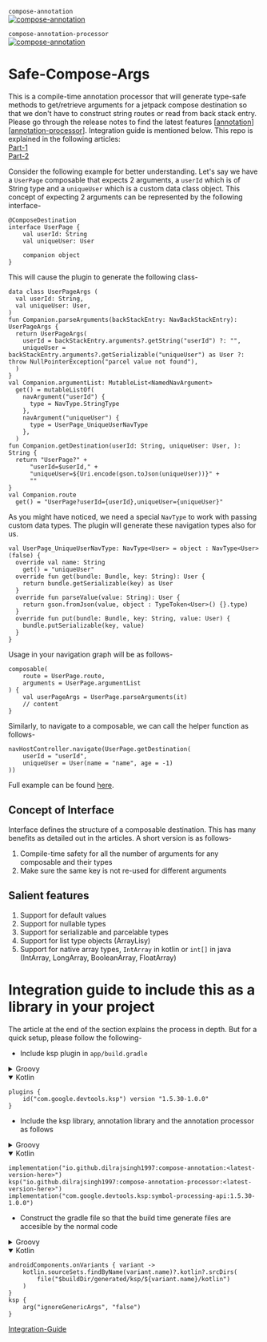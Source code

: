 `compose-annotation`    
[![compose-annotation](https://img.shields.io/badge/version-1.0.2-yellow.svg)](https://mvnrepository.com/artifact/io.github.dilrajsingh1997/compose-annotation)


`compose-annotation-processor`     
[![compose-annotation](https://img.shields.io/badge/version-1.0.5-green.svg)](https://mvnrepository.com/artifact/io.github.dilrajsingh1997/compose-annotation-processor)

# Safe-Compose-Args
This is a compile-time annotation processor that will generate type-safe methods to get/retrieve arguments for a jetpack compose destination so that we don't have to construct string routes or read from back stack entry. Please go through the release notes to find the latest features [[annotation](https://github.com/dilrajsingh1997/safe-compose-args/blob/main/AnnotationReleaseNotes.md)] [[annotation-processor](https://github.com/dilrajsingh1997/safe-compose-args/blob/main/AnnotationProcessorReleaseNotes.md)]. Integration guide is mentioned below. This repo is explained in the following articles: 
<br />
[Part-1](https://proandroiddev.com/safe-compose-arguments-an-improved-way-to-navigate-in-jetpack-compose-95c84722eec2)
<br />
[Part-2](https://proandroiddev.com/safe-compose-arguments-an-improved-way-to-navigate-in-jetpack-compose-part-2-218a6ae7a027)
<br />

Consider the following example for better understanding. Let's say we have a `UserPage` composable that expects 2 arguments, a `userId` which is of String type and a `uniqueUser` which is a custom data class object. This concept of expecting 2 arguments can be represented by the following interface-
```
@ComposeDestination
interface UserPage {
    val userId: String
    val uniqueUser: User

    companion object
}
```

This will cause the plugin to generate the following class-
```
data class UserPageArgs (
  val userId: String, 
  val uniqueUser: User, 
)
fun Companion.parseArguments(backStackEntry: NavBackStackEntry): UserPageArgs {
  return UserPageArgs(
    userId = backStackEntry.arguments?.getString("userId") ?: "", 
    uniqueUser = backStackEntry.arguments?.getSerializable("uniqueUser") as User ?: throw NullPointerException("parcel value not found"), 
  )
}
val Companion.argumentList: MutableList<NamedNavArgument> 
  get() = mutableListOf(
    navArgument("userId") {
      type = NavType.StringType
    },
    navArgument("uniqueUser") {
      type = UserPage_UniqueUserNavType
    },
  )
fun Companion.getDestination(userId: String, uniqueUser: User, ): String {
  return "UserPage?" + 
      "userId=$userId," + 
      "uniqueUser=${Uri.encode(gson.toJson(uniqueUser))}" + 
      ""
}
val Companion.route
  get() = "UserPage?userId={userId},uniqueUser={uniqueUser}"
```

As you might have noticed, we need a special `NavType` to work with passing custom data types. The plugin will generate these navigation types also for us.
```
val UserPage_UniqueUserNavType: NavType<User> = object : NavType<User>(false) {
  override val name: String
    get() = "uniqueUser"
  override fun get(bundle: Bundle, key: String): User {
    return bundle.getSerializable(key) as User
  }
  override fun parseValue(value: String): User {
    return gson.fromJson(value, object : TypeToken<User>() {}.type)
  }
  override fun put(bundle: Bundle, key: String, value: User) {
    bundle.putSerializable(key, value)
  }
}
```


Usage in your navigation graph will be as follows-
```
composable(
    route = UserPage.route,
    arguments = UserPage.argumentList
) {
    val userPageArgs = UserPage.parseArguments(it)
    // content
}
```

Similarly, to navigate to a composable, we can call the helper function as follows-
```
navHostController.navigate(UserPage.getDestination(
    userId = "userId", 
    uniqueUser = User(name = "name", age = -1)
))
```

Full example can be found [here](https://github.com/dilrajsingh1997/safe-compose-args/blob/main/app/src/main/java/com/compose/type_safe_args/safecomposeargs/ui/theme/Composables.kt).

## Concept of Interface
Interface defines the structure of a composable destination. This has many benefits as detailed out in the articles. A short version is as follows-
1. Compile-time safety for all the number of arguments for any composable and their types
2. Make sure the same key is not re-used for different arguments

## Salient features
1. Support for default values
2. Support for nullable types
3. Support for serializable and parcelable types
4. Support for list type objects (ArrayLisy<T>)
5. Support for native array types, `IntArray` in kotlin or `int[]` in java (IntArray, LongArray, BooleanArray, FloatArray)

# Integration guide to include this as a library in your project
The article at the end of the section explains the process in depth. But for a quick setup, please follow the following-
- Include ksp plugin in `app/build.gradle`
<details>
  <summary>Groovy</summary>

```
plugins {
    id 'com.google.devtools.ksp' version '1.5.30-1.0.0'
}
```
</details>

<details open>
  <summary>Kotlin</summary>  

```
plugins {
    id("com.google.devtools.ksp") version "1.5.30-1.0.0"
}
```
</details>

- Include the ksp library, annotation library and the annotation processor as follows

<details>
  <summary>Groovy</summary>

```
implementation "io.github.dilrajsingh1997:compose-annotation:<latest-version-here>"
ksp "io.github.dilrajsingh1997:compose-annotation-processor:<latest-version-here>"
implementation "com.google.devtools.ksp:symbol-processing-api:1.5.30-1.0.0"
```
</details>

<details open>
  <summary>Kotlin</summary>  

```
implementation("io.github.dilrajsingh1997:compose-annotation:<latest-version-here>")
ksp("io.github.dilrajsingh1997:compose-annotation-processor:<latest-version-here>")
implementation("com.google.devtools.ksp:symbol-processing-api:1.5.30-1.0.0")
```
</details>
    

- Construct the gradle file so that the build time generate files are accesible by the normal code
    
<details>
  <summary>Groovy</summary>

```
WIP :)
```
</details>

<details open>
  <summary>Kotlin</summary>  

```
androidComponents.onVariants { variant ->
    kotlin.sourceSets.findByName(variant.name)?.kotlin?.srcDirs(
        file("$buildDir/generated/ksp/${variant.name}/kotlin")
    )
}
ksp {
    arg("ignoreGenericArgs", "false")
}
```
</details>

[Integration-Guide](https://proandroiddev.com/safe-compose-arguments-an-improved-way-to-navigate-in-jetpack-compose-part-3-2e5ab79b9a05)
